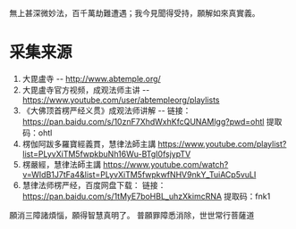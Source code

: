 無上甚深微妙法，百千萬劫難遭遇；我今見聞得受持，願解如來真實義。

# 采集来源
1. 大毘盧寺 -- http://www.abtemple.org/
1. 大毘盧寺官方视频，成观法师主讲 -- https://www.youtube.com/user/abtempleorg/playlists
1. 《大佛顶首楞严经义贯》成观法师讲解 -- 链接：https://pan.baidu.com/s/10znF7XhdWxhKfcQUNAMlgg?pwd=ohtl 提取码：ohtl
1. 楞伽阿跋多羅寶經義貫，慧律法師主講 https://www.youtube.com/playlist?list=PLyvXiTM5fwpkbuNh16Wu-BTgI0fsjypTV
1. 楞嚴經，慧律法師主講 https://www.youtube.com/watch?v=WIdB1J7tFa4&list=PLyvXiTM5fwpkwfNHV9nkY_TuiACp5vuLI
1. 慧律法师楞严经，百度网盘下载： 
链接：https://pan.baidu.com/s/1tMyE7boHBL_uhzXkimcRNA 
提取码：fnk1 

願消三障諸煩惱，願得智慧真明了。 普願罪障悉消除，世世常行菩薩道
